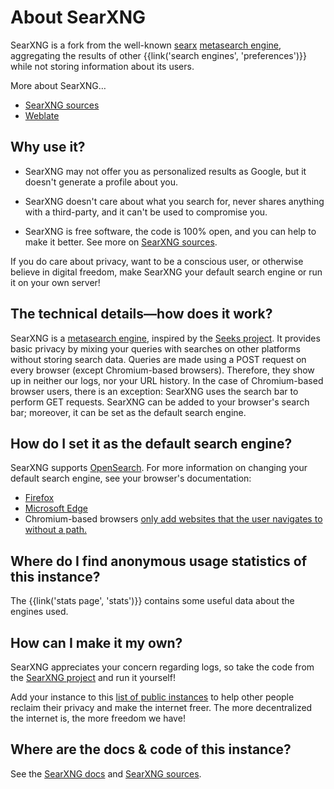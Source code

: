 # About SearXNG

SearXNG is a fork from the well-known [searx] [metasearch engine], aggregating
the results of other {{link('search engines', 'preferences')}} while not
storing information about its users.

More about SearXNG…

* [SearXNG sources]({{GIT_URL}})
* [Weblate]


## Why use it?

* SearXNG may not offer you as personalized results as Google, but it doesn't
  generate a profile about you.

* SearXNG doesn't care about what you search for, never shares anything with a
  third-party, and it can't be used to compromise you.

* SearXNG is free software, the code is 100% open, and you can help to make it
  better.  See more on [SearXNG sources]({{GIT_URL}}).

If you do care about privacy, want to be a conscious user, or otherwise believe
in digital freedom, make SearXNG your default search engine or run it on your
own server!

## The technical details—how does it work?

SearXNG is a [metasearch engine], inspired by the [Seeks project].  It provides
basic privacy by mixing your queries with searches on other platforms without
storing search data. Queries are made using a POST request on every browser
(except Chromium-based browsers).  Therefore, they show up in neither our logs,
nor your URL history. In the case of Chromium-based browser users, there is an
exception: SearXNG uses the search bar to perform GET requests.  SearXNG can be
added to your browser's search bar; moreover, it can be set as the default
search engine.

## How do I set it as the default search engine?

SearXNG supports [OpenSearch].  For more information on changing your default
search engine, see your browser's documentation:

* [Firefox]
* [Microsoft Edge]
* Chromium-based browsers [only add websites that the user navigates to without
  a path.](https://www.chromium.org/tab-to-search)

## Where do I find anonymous usage statistics of this instance?

The {{link('stats page', 'stats')}} contains some useful data about the engines
used.

## How can I make it my own?

SearXNG appreciates your concern regarding logs, so take the code from the
[SearXNG project]({{GIT_URL}}) and run it yourself!

Add your instance to this [list of public
instances]({{get_setting('brand.public_instances')}}) to help other people
reclaim their privacy and make the internet freer.  The more decentralized the
internet is, the more freedom we have!

## Where are the docs & code of this instance?

See the [SearXNG docs]({{get_setting('brand.docs_url')}}) and [SearXNG
sources]({{GIT_URL}}).

[searx]: https://github.com/searx/searx
[metasearch engine]: https://en.wikipedia.org/wiki/Metasearch_engine
[Weblate]: https://weblate.bubu1.eu/projects/searxng/
[Seeks project]: https://beniz.github.io/seeks/
[OpenSearch]: https://github.com/dewitt/opensearch/blob/master/opensearch-1-1-draft-6.md
[Firefox]: https://support.mozilla.org/en-US/kb/add-or-remove-search-engine-firefox
[Microsoft Edge]: https://support.microsoft.com/en-us/help/4028574/microsoft-edge-change-the-default-search-engine

